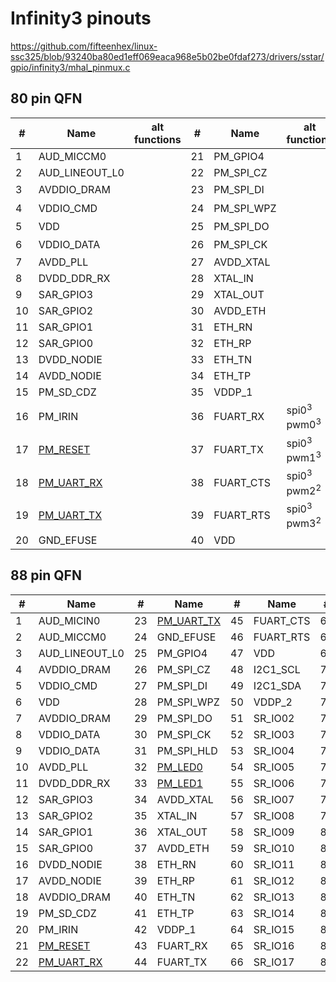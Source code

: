 # Infinity3 pinouts

https://github.com/fifteenhex/linux-ssc325/blob/93240ba80ed1eff069eaca968e5b02be0fdaf273/drivers/sstar/gpio/infinity3/mhal_pinmux.c

## 80 pin QFN

| #  | Name                                       | alt functions    | #  | Name       | alt functions                     | #  | Name     | alt functions | #  | Name                                             | alt functions    |
|----|--------------------------------------------|------------------|----|------------|-----------------------------------|----|----------|---------------|----|--------------------------------------------------|------------------|
| 1  | AUD_MICCM0                                 |                  | 21 | PM_GPIO4   |                                   | 41 | I2C1_SCL |               | 61 | VDD                                              |                  |
| 2  | AUD_LINEOUT_L0                             |                  | 22 | PM_SPI_CZ  |                                   | 42 | I2C1_SDA |               | 62 | VDDP_3                                           |                  |
| 3  | AVDDIO_DRAM                                |                  | 23 | PM_SPI_DI  |                                   | 43 | VDDP_2   |               | 63 | [SPI0_CZ](/ip/commonpins.md#spi0_cz)<sup>1</sup> | pwm4<sup>2</sup> |
| 4  | VDDIO_CMD                                  |                  | 24 | PM_SPI_WPZ |                                   | 44 | SR_IO02  |               | 64 | [SPI0_CK](/ip/commonpins.md#spi0_ck)<sup>1</sup> | pwm5<sup>2</sup> |
| 5  | VDD                                        |                  | 25 | PM_SPI_DO  |                                   | 45 | SR_IO03  |               | 65 | [SPI0_DI](/ip/commonpins.md#spi0_di)<sup>1</sup> | pwm6<sup>2</sup> |
| 6  | VDDIO_DATA                                 |                  | 26 | PM_SPI_CK  |                                   | 46 | SR_IO04  |               | 66 | [SPI0_DO](/ip/commonpins.md#spi0_d0)<sup>1</sup> | pwm7<sup>2</sup> |
| 7  | AVDD_PLL                                   |                  | 27 | AVDD_XTAL  |                                   | 47 | SR_IO05  |               | 67 | VDD                                              |                  |
| 8  | DVDD_DDR_RX                                |                  | 28 | XTAL_IN    |                                   | 48 | SR_IO06  |               | 68 | SD_CLK                                           |                  |
| 9  | SAR_GPIO3                                  |                  | 29 | XTAL_OUT   |                                   | 49 | SR_IO07  |               | 69 | SD_CMD                                           |                  |
| 10 | SAR_GPIO2                                  |                  | 30 | AVDD_ETH   |                                   | 50 | SR_IO08  |               | 70 | SD_D0                                            |                  |
| 11 | SAR_GPIO1                                  |                  | 31 | ETH_RN     |                                   | 51 | SR_IO09  |               | 71 | SD_D1                                            |                  |
| 12 | SAR_GPIO0                                  |                  | 32 | ETH_RP     |                                   | 52 | SR_IO10  |               | 72 | SD_D2                                            |                  |
| 13 | DVDD_NODIE                                 |                  | 33 | ETH_TN     |                                   | 53 | SR_IO11  |               | 73 | SD_D3                                            |                  |
| 14 | AVDD_NODIE                                 |                  | 34 | ETH_TP     |                                   | 54 | SR_IO12  |               | 74 | AVDD_USB                                         |                  |
| 15 | PM_SD_CDZ                                  |                  | 35 | VDDP_1     |                                   | 55 | SR_IO13  |               | 75 | USB_DM                                           |                  |
| 16 | PM_IRIN                                    |                  | 36 | FUART_RX   | spi0<sup>3</sup> pwm0<sup>3</sup> | 56 | SR_IO14  |               | 76 | USB_DP                                           |                  |
| 17 | [PM_RESET](/ip/commonpins.md#pm_reset)     |                  | 37 | FUART_TX   | spi0<sup>3</sup> pwm1<sup>3</sup> | 57 | SR_IO15  |               | 77 | AVDD_AUD                                         |                  |
| 18 | [PM_UART_RX](/ip/commonpins.md#pm_uart_rx) |                  | 38 | FUART_CTS  | spi0<sup>3</sup> pwm2<sup>2</sup> | 58 | SR_IO16  |               | 78 | AUD_VAG                                          |                  |
| 19 | [PM_UART_TX](/ip/commonpins.md#pm_uart_tx) |                  | 39 | FUART_RTS  | spi0<sup>3</sup> pwm3<sup>2</sup> | 59 | SR_IO17  |               | 79 | AUD_VRM_ADC                                      |                  |
| 20 | GND_EFUSE                                  |                  | 40 | VDD        |                                   | 60 | VDD      |               | 80 | AUD_MICIN0                                       |                  |

## 88 pin QFN

| #  | Name                                       | #  | Name                                       | #  | Name      | #  | Name                           |
|----|--------------------------------------------|----|--------------------------------------------|----|-----------|----|--------------------------------|
| 1  | AUD_MICIN0                                 | 23 | [PM_UART_TX](/ip/commonpins.md#pm_uart_tx) | 45 | FUART_CTS | 67 | VDD                            |
| 2  | AUD_MICCM0                                 | 24 | GND_EFUSE                                  | 46 | FUART_RTS | 68 | VDD                            |
| 3  | AUD_LINEOUT_L0                             | 25 | PM_GPIO4                                   | 47 | VDD       | 69 | VDDP_3                         |
| 4  | AVDDIO_DRAM                                | 26 | PM_SPI_CZ                                  | 48 | I2C1_SCL  | 70 | SPI0_CZ                        |
| 5  | VDDIO_CMD                                  | 27 | PM_SPI_DI                                  | 49 | I2C1_SDA  | 71 | SPI0_CK                        |
| 6  | VDD                                        | 28 | PM_SPI_WPZ                                 | 50 | VDDP_2    | 72 | SPI0_DI                        |
| 7  | AVDDIO_DRAM                                | 29 | PM_SPI_DO                                  | 51 | SR_IO02   | 73 | SPI0_DO                        |
| 8  | VDDIO_DATA                                 | 30 | PM_SPI_CK                                  | 52 | SR_IO03   | 74 | [PWM0](/ip/commonpins.md#pwm0) |
| 9  | VDDIO_DATA                                 | 31 | PM_SPI_HLD                                 | 53 | SR_IO04   | 75 | [PWM1](/ip/commonpins.md#pwm1) |
| 10 | AVDD_PLL                                   | 32 | [PM_LED0](/ip/commonpins.md#pm_led0)       | 54 | SR_IO05   | 76 | VDD                            |
| 11 | DVDD_DDR_RX                                | 33 | [PM_LED1](/ip/commonpins.md#pm_led1)       | 55 | SR_IO06   | 77 | SD_CLK                         |
| 12 | SAR_GPIO3                                  | 34 | AVDD_XTAL                                  | 56 | SR_IO07   | 78 | SD_CMD                         |
| 13 | SAR_GPIO2                                  | 35 | XTAL_IN                                    | 57 | SR_IO08   | 79 | SD_D0                          |
| 14 | SAR_GPIO1                                  | 36 | XTAL_OUT                                   | 58 | SR_IO09   | 80 | SD_D1                          |
| 15 | SAR_GPIO0                                  | 37 | AVDD_ETH                                   | 59 | SR_IO10   | 81 | SD_D2                          |
| 16 | DVDD_NODIE                                 | 38 | ETH_RN                                     | 60 | SR_IO11   | 82 | SD_D3                          |
| 17 | AVDD_NODIE                                 | 39 | ETH_RP                                     | 61 | SR_IO12   | 83 | AVDD_USB                       |
| 18 | AVDDIO_DRAM                                | 40 | ETH_TN                                     | 62 | SR_IO13   | 84 | USB_DM                         |
| 19 | PM_SD_CDZ                                  | 41 | ETH_TP                                     | 63 | SR_IO14   | 85 | USB_DP                         |
| 20 | PM_IRIN                                    | 42 | VDDP_1                                     | 64 | SR_IO15   | 86 | AVDD_AUD                       |
| 21 | [PM_RESET](/ip/commonpins.md#pm_reset)     | 43 | FUART_RX                                   | 65 | SR_IO16   | 87 | AUD_VAG                        |
| 22 | [PM_UART_RX](/ip/commonpins.md#pm_uart_rx) | 44 | FUART_TX                                   | 66 | SR_IO17   | 88 | AUD_VRM_ADC                    |
